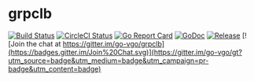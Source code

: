 # grpclb

[![Build Status](https://travis-ci.org/go-vgo/grpclb.svg)](https://travis-ci.org/go-vgo/grpclb)
[![CircleCI Status](https://circleci.com/gh/go-vgo/grpclb.svg?style=shield)](https://circleci.com/gh/go-vgo/grpclb)
[![Go Report Card](https://goreportcard.com/badge/github.com/go-vgo/grpclb)](https://goreportcard.com/report/github.com/go-vgo/grpclb)
[![GoDoc](https://godoc.org/github.com/go-vgo/grpclb?status.svg)](https://godoc.org/github.com/go-vgo/grpclb)
[![Release](https://github-release-version.herokuapp.com/github/go-vgo/grpclb/release.svg?style=flat)](https://github.com/go-ego/ego/releases/latest)
[![Join the chat at https://gitter.im/go-vgo/grpclb](https://badges.gitter.im/Join%20Chat.svg)](https://gitter.im/go-vgo/gt?utm_source=badge&utm_medium=badge&utm_campaign=pr-badge&utm_content=badge)

